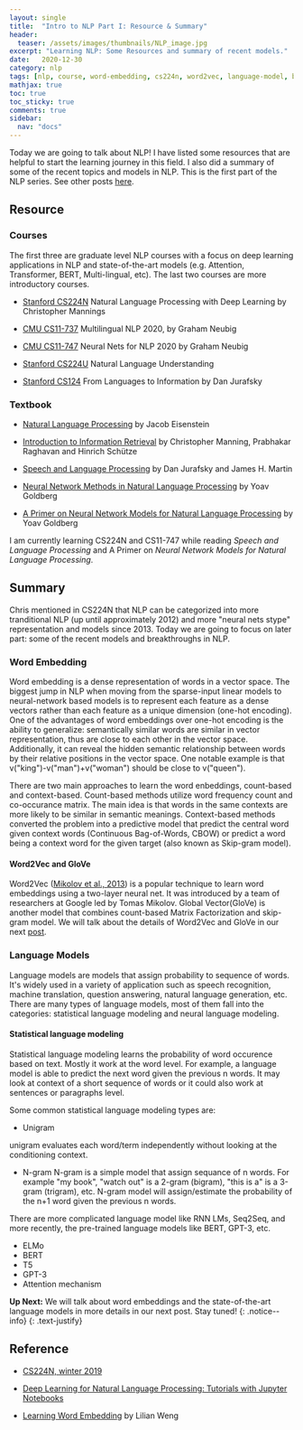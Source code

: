 ```yaml
---
layout: single
title:  "Intro to NLP Part I: Resource & Summary"
header:
  teaser: /assets/images/thumbnails/NLP_image.jpg
excerpt: "Learning NLP: Some Resources and summary of recent models."
date:   2020-12-30
category: nlp
tags: [nlp, course, word-embedding, cs224n, word2vec, language-model, bert]
mathjax: true
toc: true
toc_sticky: true
comments: true
sidebar:
  nav: "docs"
---
```





Today we are going to talk about NLP! I have listed some resources that are helpful to start the learning journey in this field. I also did a summary of some of the recent topics and models in NLP. This is the first part of the NLP series. See other posts [here](https://jiajingchen.github.io/categories/#nlp).




## Resource

### Courses


The first three are graduate level NLP courses with a focus on deep learning applications in NLP and state-of-the-art models (e.g. Attention, Transformer, BERT, Multi-lingual, etc). The last two courses are more introductory courses.

- [Stanford CS224N](https://www.youtube.com/playlist?list=PLoROMvodv4rOhcuXMZkNm7j3fVwBBY42z) Natural Language Processing with Deep Learning by Christopher Mannings

- [CMU CS11-737](https://www.youtube.com/watch?v=xeu7LKIT194&list=PL8PYTP1V4I8CHhppU6n1Q9-04m96D9gt5) Multilingual NLP 2020, by Graham Neubig
- [CMU CS11-747](https://www.youtube.com/watch?v=D7o2Z1tAuQc&list=PL8PYTP1V4I8CJ7nMxMC8aXv8WqKYwj-aJ) Neural Nets for NLP 2020 by Graham Neubig

- [Stanford CS224U](https://www.youtube.com/playlist?list=PLoROMvodv4rObpMCir6rNNUlFAn56Js20) Natural Language Understanding

- [Stanford CS124](https://www.youtube.com/channel/UC_48v322owNVtORXuMeRmpA) From Languages to Information by Dan Jurafsky


### Textbook

- [Natural Language Processing](https://github.com/jacobeisenstein/gt-nlp-class/blob/master/notes/eisenstein-nlp-notes.pdf) by Jacob Eisenstein


- [Introduction to Information Retrieval](https://nlp.stanford.edu/IR-book/information-retrieval-book.html) by Christopher Manning, Prabhakar Raghavan and Hinrich Schütze

- [Speech and Language Processing](https://web.stanford.edu/~jurafsky/slp3/) by Dan Jurafsky and James H. Martin

- [Neural Network Methods in Natural Language Processing](https://www.amazon.com/Language-Processing-Synthesis-Lectures-Technologies/dp/1627052984) by Yoav Goldberg

- [A Primer on Neural Network Models
for Natural Language Processing](https://u.cs.biu.ac.il/~yogo/nnlp.pdf) by Yoav Goldberg

I am currently learning CS224N and CS11-747 while reading *Speech and Language Processing* and A Primer on *Neural Network Models
for Natural Language Processing*.


## Summary



Chris mentioned in CS224N that NLP can be categorized into more tranditional NLP (up until approximately 2012) and more "neural nets stype" representation and models since 2013. Today we are going to focus on later part: some of the recent models and breakthroughs in NLP.

### Word Embedding

Word embedding is a dense representation of words in a vector space. The biggest jump in NLP when moving from the sparse-input linear models to neural-network based models is to represent each feature as a dense vectors rather than each feature as a unique dimension (one-hot encoding). One of the advantages of word embeddings over one-hot encoding is the ability to generalize: semantically similar words are similar in vector representation, thus are close to each other in the vector space. Additionally, it can reveal the hidden semantic relationship between words by their relative positions in the vector space. One notable example is that v("king")-v("man")+v("woman") should be close to v("queen").


There are two main approaches to learn the word enbeddings, count-based and context-based. Count-based methods utilize word frequency count and co-occurance matrix. The main idea is that words in the same contexts are more likely to be similar in semantic meanings. Context-based methods converted the problem into a predictive model that predict the central word given context words (Continuous Bag-of-Words, CBOW) or predict a word being a context word for the given target (also known as Skip-gram model).

#### Word2Vec and GloVe

Word2Vec ([Mikolov et al., 2013](https://arxiv.org/pdf/1301.3781.pdf)) is a popular technique to learn word embeddings using a two-layer neural net. It was introduced by a team of researchers at Google led by Tomas Mikolov. Global Vector(GloVe) is another model that combines count-based Matrix Factorization and skip-gram model. We will talk about the details of Word2Vec and GloVe in our next [post](https://jiajingchen.github.io/nlp/nlp-part-2/). 



### Language Models
Language models are models that assign probability to sequence of words. It's widely used in a variety of application such as speech recognition, machine translation, question answering, natural language generation, etc. There are many types of language models, most of them fall into the categories: statistical language modeling and neural language modeling.

#### Statistical language modeling 

Statistical language modeling learns the probability of word occurence based on text. Mostly it work at the word level. For example, a language model is able to predict the next word given the previous n words. It may look at context of a short sequence of words or it could also work at sentences or paragraphs level.

Some common statistical language modeling types are:

- Unigram

unigram evaluates each word/term independently without looking at the conditioning context.

- N-gram
N-gram is a simple model that assign sequance of n words. For example "my book", "watch out" is a 2-gram (bigram), "this is a" is a 3-gram (trigram), etc. N-gram model will assign/estimate the probability of the n+1 word given the previous n words. 

There are more complicated language model like RNN LMs, Seq2Seq, and more recently, the pre-trained language models like BERT, GPT-3, etc.


- ELMo
- BERT
- T5
- GPT-3
- Attention mechanism



<i class="far fa-sticky-note"></i> **Up Next:** 
We will talk about word embeddings and the state-of-the-art language models in more details in our next post. Stay tuned!
{: .notice--info}
{: .text-justify}



## Reference


- [CS224N, winter 2019](https://web.stanford.edu/class/archive/cs/cs224n/cs224n.1194/)

- [Deep Learning for Natural Language Processing: Tutorials with Jupyter Notebooks](https://insights.untapt.com/deep-learning-for-natural-language-processing-tutorials-with-jupyter-notebooks-ad67f336ce3f)

- [Learning Word Embedding](https://lilianweng.github.io/lil-log/2017/10/15/learning-word-embedding.html) by Lilian Weng




